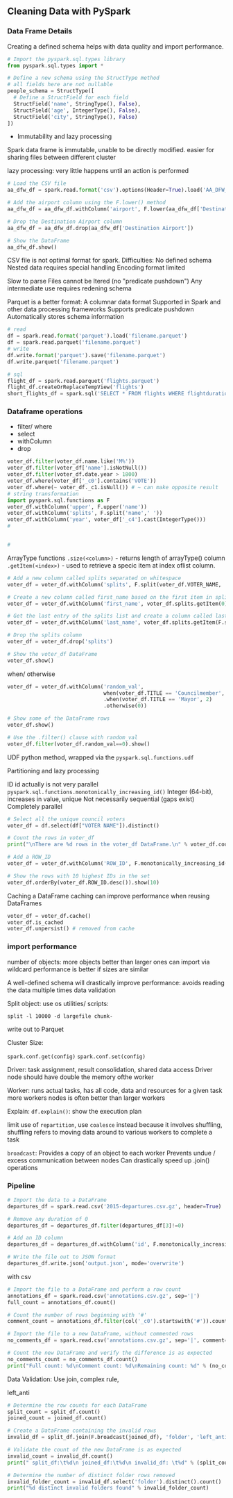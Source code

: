 ## Cleaning Data with PySpark

### Data Frame Details
Creating a defined schema helps with data quality and import performance.

```python
# Import the pyspark.sql.types library
from pyspark.sql.types import * 

# Define a new schema using the StructType method
# all fields here are not nullable
people_schema = StructType([
  # Define a StructField for each field
  StructField('name', StringType(), False),
  StructField('age', IntegerType(), False),
  StructField('city', StringType(), False)
])

```

* Immutability and lazy processing

Spark data frame is immutable, unable to be directly modified.
easier for sharing files between different cluster

lazy processing: very little happens until an action is performed

```python
# Load the CSV file
aa_dfw_df = spark.read.format('csv').options(Header=True).load('AA_DFW_2018.csv.gz')

# Add the airport column using the F.lower() method
aa_dfw_df = aa_dfw_df.withColumn('airport', F.lower(aa_dfw_df['Destination Airport']))

# Drop the Destination Airport column
aa_dfw_df = aa_dfw_df.drop(aa_dfw_df['Destination Airport'])

# Show the DataFrame
aa_dfw_df.show()

```

CSV file is not optimal format for spark.
Difficulties: 
No defined schema
Nested data requires special handling
Encoding format limited

Slow to parse
Files cannot be ltered (no "predicate pushdown")
Any intermediate use requires redening schema

Parquet is a better format:
A columnar data format
Supported in Spark and other data processing frameworks
Supports predicate pushdown
Automatically stores schema information

```python
# read
df = spark.read.format('parquet').load('filename.parquet')
df = spark.read.parquet('filename.parquet')
# write
df.write.format('parquet').save('filename.parquet')
df.write.parquet('filename.parquet')

# sql
flight_df = spark.read.parquet('flights.parquet')
flight_df.createOrReplaceTempView('flights')
short_flights_df = spark.sql('SELECT * FROM flights WHERE flightduration < 100')
```

### Dataframe operations

* filter/ where
* select
* withColumn
* drop
  
```python
voter_df.filter(voter_df.name.like('M%'))
voter_df.filter(voter_df['name'].isNotNull())
voter_df.filter(voter_df.date.year > 1800)
voter_df.where(voter_df['_c0'].contains('VOTE'))
voter_df.where(~ voter_df._c1.isNull()) # ~ can make opposite result
# string transformation
import pyspark.sql.functions as F
voter_df.withColumn('upper', F.upper('name'))
voter_df.withColumn('splits', F.split('name',' '))
voter_df.withColumn('year', voter_df['_c4'].cast(IntegerType()))
# 


# 
```
ArrayType functions
`.size(<column>)` - returns length of arrayType() column
`.getItem(<index>)` - used to retrieve a specic item at index oflist column.

```python
# Add a new column called splits separated on whitespace
voter_df = voter_df.withColumn('splits', F.split(voter_df.VOTER_NAME, '\s+'))

# Create a new column called first_name based on the first item in splits
voter_df = voter_df.withColumn('first_name', voter_df.splits.getItem(0))

# Get the last entry of the splits list and create a column called last_name
voter_df = voter_df.withColumn('last_name', voter_df.splits.getItem(F.size('splits') - 1))

# Drop the splits column
voter_df = voter_df.drop('splits')

# Show the voter_df DataFrame
voter_df.show()
```

when/ otherwise
```python
voter_df = voter_df.withColumn('random_val',
                               when(voter_df.TITLE == 'Councilmember', F.rand())
                               .when(voter_df.TITLE == 'Mayor', 2)
                               .otherwise(0))

# Show some of the DataFrame rows
voter_df.show()

# Use the .filter() clause with random_val
voter_df.filter(voter_df.random_val==0).show()
```

UDF
python method, wrapped via the `pyspark.sql.functions.udf`

Partitioning and lazy processing

ID 
id actually is not very parallel
`pyspark.sql.functions.monotonically_increasing_id()`
Integer (64-bit), increases in value, unique
Not necessarily sequential (gaps exist)
Completely parallel

```python
# Select all the unique council voters
voter_df = df.select(df["VOTER NAME"]).distinct()

# Count the rows in voter_df
print("\nThere are %d rows in the voter_df DataFrame.\n" % voter_df.count())

# Add a ROW_ID
voter_df = voter_df.withColumn('ROW_ID', F.monotonically_increasing_id())

# Show the rows with 10 highest IDs in the set
voter_df.orderBy(voter_df.ROW_ID.desc()).show(10)
```


Caching a DataFrame
 caching can improve performance when reusing DataFrames
```python
voter_df = voter_df.cache()
voter_df.is_cached
voter_df.unpersist() # removed from cache
```


### import performance

number of objects:
more objects better than larger ones
can import via wildcard
performance is better if sizes are similar

A well-defined schema will drastically improve performance:
avoids reading the data multiple times
data validation

Split object:
use os utilities/ scripts:
```shell
split -l 10000 -d largefile chunk-
```
write out to Parquet


Cluster Size:

`spark.conf.get(config)`
`spark.conf.set(config)`

Driver:
task assignment, result consolidation, shared data access
Driver node should have double the memory ofthe worker

Worker:
runs actual tasks, has all code, data and resources for a given task
more workers nodes is often better than larger workers


Explain:
`df.explain()`: show the execution plan

limit use of `repartition`, use `coalesce` instead
because it involves shuffling, shuffling refers to moving data around to various workers to complete a task

`broadcast`:
Provides a copy of an object to each worker
Prevents undue / excess communication between nodes
Can drastically speed up .join() operations


### Pipeline

```python
# Import the data to a DataFrame
departures_df = spark.read.csv('2015-departures.csv.gz', header=True)

# Remove any duration of 0
departures_df = departures_df.filter(departures_df[3]!=0)

# Add an ID column
departures_df = departures_df.withColumn('id', F.monotonically_increasing_id())

# Write the file out to JSON format
departures_df.write.json('output.json', mode='overwrite')
```


with csv
```python
# Import the file to a DataFrame and perform a row count
annotations_df = spark.read.csv('annotations.csv.gz', sep='|')
full_count = annotations_df.count()

# Count the number of rows beginning with '#'
comment_count = annotations_df.filter(col('_c0').startswith('#')).count()

# Import the file to a new DataFrame, without commented rows
no_comments_df = spark.read.csv('annotations.csv.gz', sep='|', comment='#')

# Count the new DataFrame and verify the difference is as expected
no_comments_count = no_comments_df.count()
print("Full count: %d\nComment count: %d\nRemaining count: %d" % (no_comments_count, comment_count, no_comments_count))
```


Data Validation:
Use join, complex rule, 

left_anti

```python
# Determine the row counts for each DataFrame
split_count = split_df.count()
joined_count = joined_df.count()

# Create a DataFrame containing the invalid rows
invalid_df = split_df.join(F.broadcast(joined_df), 'folder', 'left_anti')

# Validate the count of the new DataFrame is as expected
invalid_count = invalid_df.count()
print(" split_df:\t%d\n joined_df:\t%d\n invalid_df: \t%d" % (split_count, joined_count, invalid_count))

# Determine the number of distinct folder rows removed
invalid_folder_count = invalid_df.select('folder').distinct().count()
print("%d distinct invalid folders found" % invalid_folder_count)
```